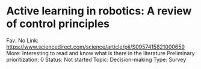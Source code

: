 # Active learning in robotics: A review of control principles

Fav: No
Link: https://www.sciencedirect.com/science/article/pii/S0957415821000659
More: Interesting to read and know what is there in the literature
Preliminary prioritization: 0
Status: Not started
Topic: Decision-making
Type: Survey